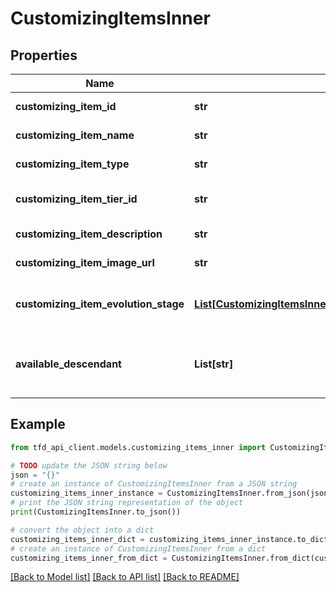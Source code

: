# CustomizingItemsInner


## Properties

Name | Type | Description | Notes
------------ | ------------- | ------------- | -------------
**customizing_item_id** | **str** | Customization item identifier | [optional] 
**customizing_item_name** | **str** | Customization item name | [optional] 
**customizing_item_type** | **str** | Customization item type | [optional] 
**customizing_item_tier_id** | **str** | Customization item tier (Refer to /meta/tier API) | [optional] 
**customizing_item_description** | **str** | Customization item description | [optional] 
**customizing_item_image_url** | **str** | Customization item image path | [optional] 
**customizing_item_evolution_stage** | [**List[CustomizingItemsInnerCustomizingItemEvolutionStageInner]**](CustomizingItemsInnerCustomizingItemEvolutionStageInner.md) | Evolution stage information of the customization item | [optional] 
**available_descendant** | **List[str]** | Applicable descendant list (Refer to /meta/descendant API) | [optional] 

## Example

```python
from tfd_api_client.models.customizing_items_inner import CustomizingItemsInner

# TODO update the JSON string below
json = "{}"
# create an instance of CustomizingItemsInner from a JSON string
customizing_items_inner_instance = CustomizingItemsInner.from_json(json)
# print the JSON string representation of the object
print(CustomizingItemsInner.to_json())

# convert the object into a dict
customizing_items_inner_dict = customizing_items_inner_instance.to_dict()
# create an instance of CustomizingItemsInner from a dict
customizing_items_inner_from_dict = CustomizingItemsInner.from_dict(customizing_items_inner_dict)
```
[[Back to Model list]](../README.md#documentation-for-models) [[Back to API list]](../README.md#documentation-for-api-endpoints) [[Back to README]](../README.md)


